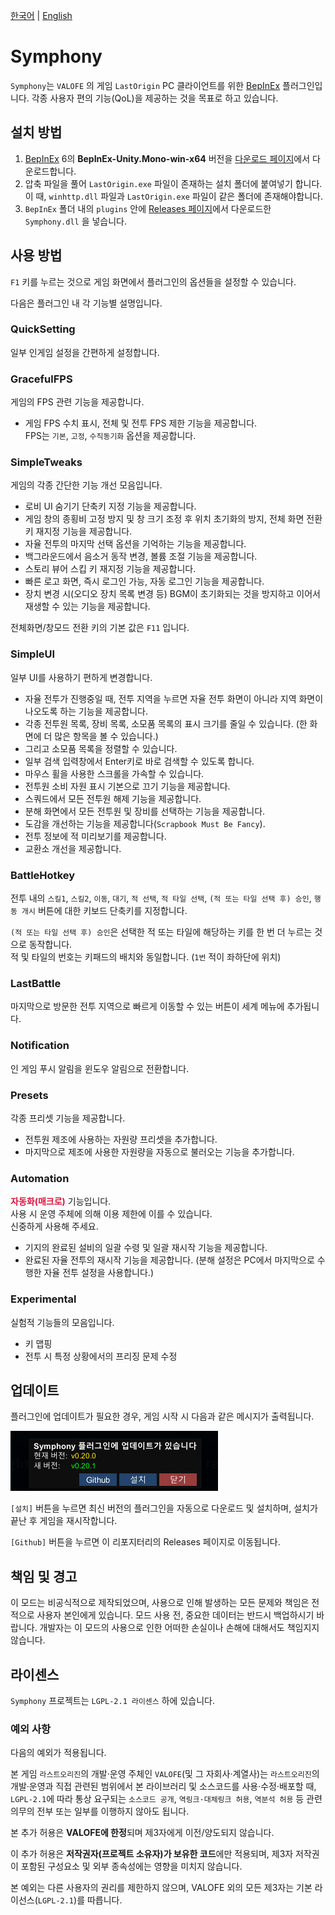 [한국어](README.ko.md) | [English](README.md)

# Symphony
`Symphony`는 `VALOFE` 의 게임 `LastOrigin` PC 클라이언트를 위한 [BepInEx](https://github.com/BepInEx/BepInEx) 플러그인입니다.
각종 사용자 편의 기능(QoL)을 제공하는 것을 목표로 하고 있습니다.

## 설치 방법
1. [BepInEx](https://github.com/BepInEx/BepInEx) 6의 **BepInEx-Unity.Mono-win-x64** 버전을  [다운로드 페이지](https://github.com/BepInEx/BepInEx/releases/tag/v6.0.0-pre.2)에서 다운로드합니다.
2. 압축 파일을 풀어 `LastOrigin.exe` 파일이 존재하는 설치 폴더에 붙여넣기 합니다.\
이 때, `winhttp.dll` 파일과 `LastOrigin.exe` 파일이 같은 폴더에 존재해야합니다.
3. `BepInEx` 폴더 내의 `plugins` 안에 [Releases 페이지](https://github.com/WolfgangKurz/Symphony/releases)에서 다운로드한 `Symphony.dll` 을 넣습니다.

## 사용 방법
`F1` 키를 누르는 것으로 게임 화면에서 플러그인의 옵션들을 설정할 수 있습니다.

다음은 플러그인 내 각 기능별 설명입니다.

### QuickSetting
일부 인게임 설정을 간편하게 설정합니다.

### GracefulFPS
게임의 FPS 관련 기능을 제공합니다.

- 게임 FPS 수치 표시, 전체 및 전투 FPS 제한 기능을 제공합니다.\
  FPS는 `기본`, `고정`, `수직동기화` 옵션을 제공합니다.

### SimpleTweaks
게임의 각종 간단한 기능 개선 모음입니다.

- 로비 UI 숨기기 단축키 지정 기능을 제공합니다.
- 게임 창의 종횡비 고정 방지 및 창 크기 조정 후 위치 초기화의 방지, 전체 화면 전환 키 재지정 기능을 제공합니다.
- 자율 전투의 마지막 선택 옵션을 기억하는 기능을 제공합니다.
- 백그라운드에서 음소거 동작 변경, 볼륨 조절 기능을 제공합니다.
- 스토리 뷰어 스킵 키 재지정 기능을 제공합니다.
- 빠른 로고 화면, 즉시 로그인 가능, 자동 로그인 기능을 제공합니다.
- 장치 변경 시(오디오 장치 목록 변경 등) BGM이 초기화되는 것을 방지하고 이어서 재생할 수 있는 기능을 제공합니다.

전체화면/창모드 전환 키의 기본 값은 `F11` 입니다.

### SimpleUI
일부 UI를 사용하기 편하게 변경합니다.

- 자율 전투가 진행중일 때, 전투 지역을 누르면 자율 전투 화면이 아니라 지역 화면이 나오도록 하는 기능을 제공합니다.
- 각종 전투원 목록, 장비 목록, 소모품 목록의 표시 크기를 줄일 수 있습니다. (한 화면에 더 많은 항목을 볼 수 있습니다.)
- 그리고 소모품 목록을 정렬할 수 있습니다.
- 일부 검색 입력창에서 Enter키로 바로 검색할 수 있도록 합니다.
- 마우스 휠을 사용한 스크롤을 가속할 수 있습니다.
- 전투원 소비 자원 표시 기본으로 끄기 기능을 제공합니다.
- 스쿼드에서 모든 전투원 해제 기능을 제공합니다.
- 분해 화면에서 모든 전투원 및 장비를 선택하는 기능을 제공합니다.
- 도감을 개선하는 기능을 제공합니다(`Scrapbook Must Be Fancy`).
- 전투 정보에 적 미리보기를 제공합니다.
- 교환소 개선을 제공합니다.

### BattleHotkey
전투 내의 `스킬1`, `스킬2`, `이동`, `대기`, `적 선택`, `적 타일 선택`, `(적 또는 타일 선택 후) 승인`, `행동 개시` 버튼에 대한 키보드 단축키를 지정합니다.

`(적 또는 타일 선택 후) 승인`은 선택한 적 또는 타일에 해당하는 키를 한 번 더 누르는 것으로 동작합니다.\
적 및 타일의 번호는 키패드의 배치와 동일합니다. (`1번` 적이 좌하단에 위치)

### LastBattle
마지막으로 방문한 전투 지역으로 빠르게 이동할 수 있는 버튼이 세계 메뉴에 추가됩니다.

### Notification
인 게임 푸시 알림을 윈도우 알림으로 전환합니다.

### Presets
각종 프리셋 기능을 제공합니다.

- 전투원 제조에 사용하는 자원량 프리셋을 추가합니다.
- 마지막으로 제조에 사용한 자원량을 자동으로 불러오는 기능을 추가합니다.

### Automation
<span style="color:crimson">__자동화(매크로)__</span> 기능입니다.\
사용 시 운영 주체에 의해 이용 제한에 이를 수 있습니다.\
신중하게 사용해 주세요.

- 기지의 완료된 설비의 일괄 수령 및 일괄 재시작 기능을 제공합니다.
- 완료된 자율 전투의 재시작 기능을 제공합니다. (분해 설정은 PC에서 마지막으로 수행한 자율 전투 설정을 사용합니다.)

### Experimental
실험적 기능들의 모음입니다.

- 키 맵핑
- 전투 시 특정 상황에서의 프리징 문제 수정

## 업데이트
플러그인에 업데이트가 필요한 경우, 게임 시작 시 다음과 같은 메시지가 출력됩니다.

![Update Screen](doc/update.png)

`[설치]` 버튼을 누르면 최신 버전의 플러그인을 자동으로 다운로드 및 설치하며, 설치가 끝난 후 게임을 재시작합니다.

`[Github]` 버튼을 누르면 이 리포지터리의 Releases 페이지로 이동됩니다.

## 책임 및 경고
이 모드는 비공식적으로 제작되었으며, 사용으로 인해 발생하는 모든 문제와 책임은 전적으로 사용자 본인에게 있습니다. 모드 사용 전, 중요한 데이터는 반드시 백업하시기 바랍니다. 개발자는 이 모드의 사용으로 인한 어떠한 손실이나 손해에 대해서도 책임지지 않습니다.

## 라이센스
`Symphony` 프로젝트는 `LGPL-2.1 라이센스` 하에 있습니다.

### 예외 사항
다음의 예외가 적용됩니다.

본 게임 `라스트오리진`의 개발·운영 주체인 `VALOFE`(및 그 자회사·계열사)는 `라스트오리진`의 개발·운영과 직접 관련된 범위에서 본 라이브러리 및 소스코드를 사용·수정·배포할 때, `LGPL-2.1`에 따라 통상 요구되는 `소스코드 공개`, `역링크·대체링크 허용`, `역분석 허용` 등 관련 의무의 전부 또는 일부를 이행하지 않아도 됩니다.

본 추가 허용은 **VALOFE에 한정**되며 제3자에게 이전/양도되지 않습니다.

이 추가 허용은 **저작권자(프로젝트 소유자)가 보유한 코드**에만 적용되며, 제3자 저작권이 포함된 구성요소 및 외부 종속성에는 영향을 미치지 않습니다.

본 예외는 다른 사용자의 권리를 제한하지 않으며, VALOFE 외의 모든 제3자는 기본 라이선스(`LGPL-2.1`)를 따릅니다.
